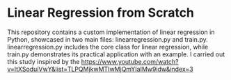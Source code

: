 # Linear Regression from Scratch

This repository contains a custom implementation of linear regression in Python, showcased in two main files: linearregression.py and train.py. linearregression.py includes the core class for linear regression, while train.py demonstrates its practical application with an example.
I carried out this study inspired by the https://www.youtube.com/watch?v=ltXSoduiVwY&list=TLPQMjkwMTIwMjQmYIaIMw9idw&index=3 






